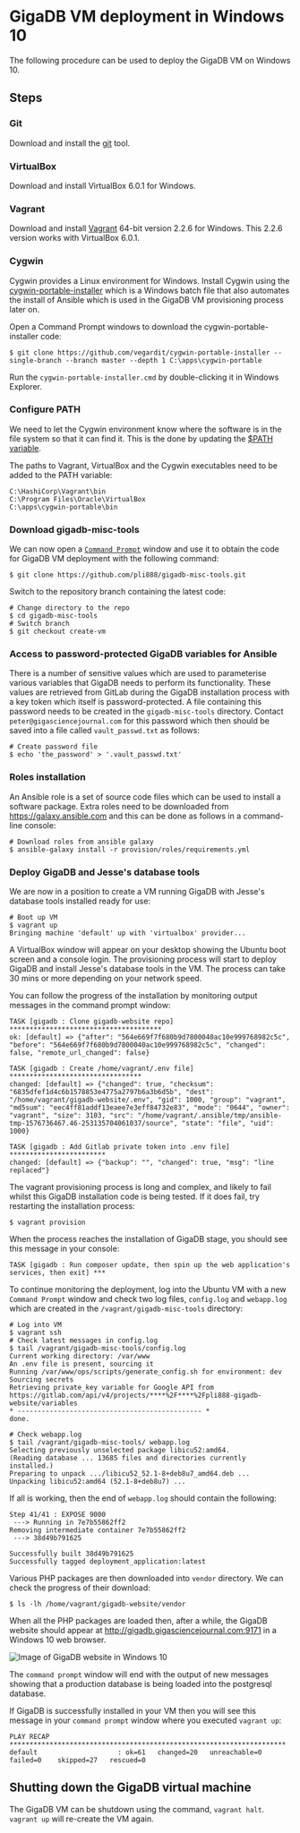 # GigaDB VM deployment in Windows 10

The following procedure can be used to deploy the GigaDB VM on Windows 10.

## Steps

### Git

Download and install the [git](https://git-scm.com/downloads) tool.

### VirtualBox

Download and install VirtualBox 6.0.1 for Windows.

### Vagrant

Download and install [Vagrant](https://www.vagrantup.com/downloads.html) 64-bit 
version 2.2.6 for Windows. This 2.2.6 version works with VirtualBox 6.0.1.


### Cygwin

Cygwin provides a Linux environment for Windows. Install Cygwin using the
[cygwin-portable-installer](https://vegardit.github.io/cygwin-portable-installer/)
which is a Windows batch file that also automates the install of Ansible which 
is used in the GigaDB VM provisioning process later on.

Open a Command Prompt windows to download the cygwin-portable-installer code:
``` 
$ git clone https://github.com/vegardit/cygwin-portable-installer --single-branch --branch master --depth 1 C:\apps\cygwin-portable
```

Run the `cygwin-portable-installer.cmd` by double-clicking it in Windows 
Explorer.

### Configure PATH

We need to let the Cygwin environment know where the software is in the file
system so that it can find it. This is the done by updating the 
[$PATH variable](https://www.architectryan.com/2018/03/17/add-to-the-path-on-windows-10/).

The paths to Vagrant, VirtualBox and the Cygwin executables need to be added to 
the PATH variable:
```
C:\HashiCorp\Vagrant\bin
C:\Program Files\Oracle\VirtualBox
C:\apps\cygwin-portable\bin
```

### Download gigadb-misc-tools

We can now open a [`Command Prompt`](https://www.lifewire.com/command-prompt-2625840) 
window and use it to obtain the code for GigaDB VM deployment with the following 
command:
```
$ git clone https://github.com/pli888/gigadb-misc-tools.git
```

Switch to the repository branch containing the latest code:
```
# Change directory to the repo
$ cd gigadb-misc-tools
# Switch branch
$ git checkout create-vm
```

### Access to password-protected GigaDB variables for Ansible

There is a number of sensitive values which are used to parameterise various
variables that GigaDB needs to perform its functionality. These values are 
retrieved from GitLab during the GigaDB installation process with a key token 
which itself is password-protected. A file containing this password needs to be 
created in the `gigadb-misc-tools` directory. Contact `peter@gigasciencejournal.com` 
for this password which then should be saved into a file called `vault_passwd.txt` 
as follows:
```
# Create password file
$ echo 'the_password' > '.vault_passwd.txt'
```

### Roles installation

An Ansible role is a set of source code files which can be used to install a 
software package. Extra roles need to be downloaded from https://galaxy.ansible.com 
and this can be done as follows in a command-line console:
```
# Download roles from ansible galaxy
$ ansible-galaxy install -r provision/roles/requirements.yml
```

### Deploy GigaDB and Jesse's database tools

We are now in a position to create a VM running GigaDB with Jesse's database
tools installed ready for use:
```
# Boot up VM
$ vagrant up
Bringing machine 'default' up with 'virtualbox' provider...
```

A VirtualBox window will appear on your desktop showing the Ubuntu boot screen 
and a console login. The provisioning process will start to deploy GigaDB and 
install Jesse's database tools in the VM. The process can take 30 mins or more 
depending on your network speed.

You can follow the progress of the installation by monitoring output messages in 
the command prompt window:
```
TASK [gigadb : Clone gigadb-website repo] **************************************
ok: [default] => {"after": "564e669f7f680b9d7800040ac10e999768982c5c", "before": "564e669f7f680b9d7800040ac10e999768982c5c", "changed": false, "remote_url_changed": false}

TASK [gigadb : Create /home/vagrant/.env file] *********************************
changed: [default] => {"changed": true, "checksum": "6835dfef1d4c6b1578853e4775a2797b6a3b6d5b", "dest": "/home/vagrant/gigadb-website/.env", "gid": 1000, "group": "vagrant", "md5sum": "eec4ff81addf13eaee7e3eff84732e83", "mode": "0644", "owner": "vagrant", "size": 3103, "src": "/home/vagrant/.ansible/tmp/ansible-tmp-1576736467.46-253135704061037/source", "state": "file", "uid": 1000}

TASK [gigadb : Add Gitlab private token into .env file] ************************
changed: [default] => {"backup": "", "changed": true, "msg": "line replaced"}
```

The vagrant provisioning process is long and complex, and likely to fail whilst 
this GigaDB installation code is being tested. If it does fail, try restarting 
the installation process:
```
$ vagrant provision
```

When the process reaches the installation of GigaDB stage, you should see this
message in your console:
```
TASK [gigadb : Run composer update, then spin up the web application's services, then exit] ***
```

To continue monitoring the deployment, log into the Ubuntu VM with a new
`Command Prompt` window and check two log files, `config.log` and `webapp.log` 
which are created in the `/vagrant/gigadb-misc-tools` directory:
```
# Log into VM
$ vagrant ssh
# Check latest messages in config.log
$ tail /vagrant/gigadb-misc-tools/config.log
Current working directory: /var/www
An .env file is present, sourcing it
Running /var/www/ops/scripts/generate_config.sh for environment: dev
Sourcing secrets
Retrieving private_key variable for Google API from https://gitlab.com/api/v4/projects/****%2F****%2Fpli888-gigadb-website/variables
* ---------------------------------------------- *
done.

# Check webapp.log
$ tail /vagrant/gigadb-misc-tools/ webapp.log 
Selecting previously unselected package libicu52:amd64.
(Reading database ... 13685 files and directories currently installed.)
Preparing to unpack .../libicu52_52.1-8+deb8u7_amd64.deb ...
Unpacking libicu52:amd64 (52.1-8+deb8u7) ...
```

If all is working, then the end of `webapp.log` should contain the following:
```
Step 41/41 : EXPOSE 9000
 ---> Running in 7e7b55862ff2
Removing intermediate container 7e7b55862ff2
 ---> 38d49b791625

Successfully built 38d49b791625
Successfully tagged deployment_application:latest
```

Various PHP packages are then downloaded into `vendor` directory. We can check 
the progress of their download:
```
$ ls -lh /home/vagrant/gigadb-website/vendor
```

When all the PHP packages are loaded then, after a while, the GigaDB website
should appear at http://gigadb.gigasciencejournal.com:9171 in a Windows 10 web 
browser.

![Image of GigaDB website in Windows 10](https://www.dropbox.com/s/bhjhi879uf3s33j/win10_gigadb.png?raw=1)


The `command prompt` window will end with the output of new messages showing 
that a production database is being loaded into the postgresql database. 

If GigaDB is successfully installed in your VM then you will see this message 
in your `command prompt` window where you executed `vagrant up`:
```
PLAY RECAP *********************************************************************
default                    : ok=61   changed=20   unreachable=0    failed=0    skipped=27   rescued=0  
```

## Shutting down the GigaDB virtual machine

The GigaDB VM can be shutdown using the command, `vagrant halt`. `vagrant up`
will re-create the VM again.